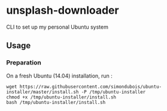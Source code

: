 
# unsplash-downloader

CLI to set up my personal Ubuntu system

## Usage

### Preparation

On a fresh Ubuntu (14.04) installation, run :

```
wget https://raw.githubusercontent.com/simondubois/ubuntu-installer/master/install.sh -P /tmp/ubuntu-installer
chmod +x /tmp/ubuntu-installer/install.sh
bash /tmp/ubuntu-installer/install.sh

```
